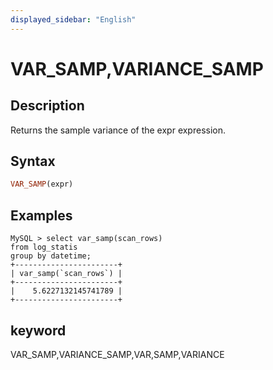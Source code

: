 ```yaml
---
displayed_sidebar: "English"
---
```


# VAR_SAMP,VARIANCE_SAMP

## Description

Returns the sample variance of the expr expression.

## Syntax

```Haskell
VAR_SAMP(expr)
```

## Examples

```plain text
MySQL > select var_samp(scan_rows)
from log_statis
group by datetime;
+-----------------------+
| var_samp(`scan_rows`) |
+-----------------------+
|    5.6227132145741789 |
+-----------------------+
```

## keyword

VAR_SAMP,VARIANCE_SAMP,VAR,SAMP,VARIANCE
